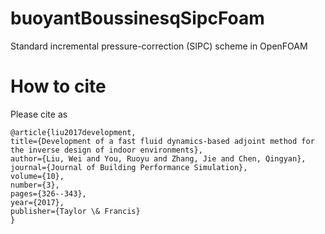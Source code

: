 # buoyantBoussinesqSipcFoam
Standard incremental pressure-correction (SIPC) scheme in OpenFOAM
# How to cite
Please cite as
  
    @article{liu2017development,
    title={Development of a fast fluid dynamics-based adjoint method for the inverse design of indoor environments},
    author={Liu, Wei and You, Ruoyu and Zhang, Jie and Chen, Qingyan},
    journal={Journal of Building Performance Simulation},
    volume={10},
    number={3},
    pages={326--343},
    year={2017},
    publisher={Taylor \& Francis}
    }
